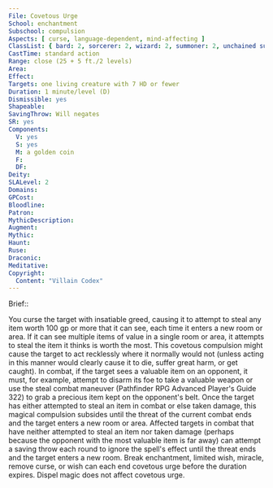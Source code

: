 ```yaml
---
File: Covetous Urge
School: enchantment
Subschool: compulsion
Aspects: [ curse, language-dependent, mind-affecting ]
ClassList: { bard: 2, sorcerer: 2, wizard: 2, summoner: 2, unchained summoner: 2, witch: 2 }
CastTime: standard action
Range: close (25 + 5 ft./2 levels)
Area: 
Effect: 
Targets: one living creature with 7 HD or fewer
Duration: 1 minute/level (D)
Dismissible: yes
Shapeable: 
SavingThrow: Will negates
SR: yes
Components:
  V: yes
  S: yes
  M: a golden coin
  F: 
  DF: 
Deity: 
SLALevel: 2
Domains: 
GPCost: 
Bloodline: 
Patron: 
MythicDescription: 
Augment: 
Mythic: 
Haunt: 
Ruse: 
Draconic: 
Meditative: 
Copyright:
  Content: "Villain Codex"
---
```

Brief:: 

You curse the target with insatiable greed, causing it to attempt to steal any item worth 100 gp or more that it can see, each time it enters a new room or area. If it can see multiple items of value in a single room or area, it attempts to steal the item it thinks is worth the most. This covetous compulsion might cause the target to act recklessly where it normally would not (unless acting in this manner would clearly cause it to die, suffer great harm, or get caught).  In combat, if the target sees a valuable item on an opponent, it must, for example, attempt to disarm its foe to take a valuable weapon or use the steal combat maneuver (Pathfinder RPG Advanced Player's Guide 322) to grab a precious item kept on the opponent's belt. Once the target has either attempted to steal an item in combat or else taken damage, this magical compulsion subsides until the threat of the current combat ends and the target enters a new room or area. Affected targets in combat that have neither attempted to steal an item nor taken damage (perhaps because the opponent with the most valuable item is far away) can attempt a saving throw each round to ignore the spell's effect until the threat ends and the target enters a new room.  Break enchantment, limited wish, miracle, remove curse, or wish can each end covetous urge before the duration expires. Dispel magic does not affect covetous urge.
